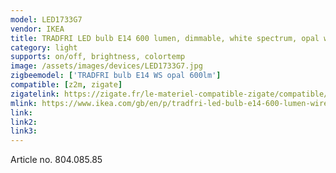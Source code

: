 ```yaml
---
model: LED1733G7
vendor: IKEA
title: TRADFRI LED bulb E14 600 lumen, dimmable, white spectrum, opal white
category: light
supports: on/off, brightness, colortemp
image: /assets/images/devices/LED1733G7.jpg
zigbeemodel: ['TRADFRI bulb E14 WS opal 600lm']
compatible: [z2m, zigate]
zigatelink: https://zigate.fr/le-materiel-compatible-zigate/compatible/ikeatradfrie14
mlink: https://www.ikea.com/gb/en/p/tradfri-led-bulb-e14-600-lumen-wireless-dimmable-white-spectrum-opal-white-80408585/
link: 
link2: 
link3: 
---
```

Article no. 804.085.85
